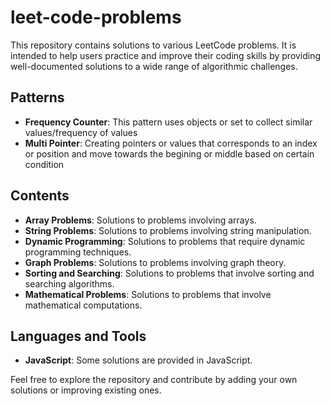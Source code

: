 # leet-code-problems

This repository contains solutions to various LeetCode problems. It is intended to help users practice and improve their coding skills by providing well-documented solutions to a wide range of algorithmic challenges.

## Patterns

- **Frequency Counter**: This pattern uses objects or set to collect similar values/frequency of values
- **Multi Pointer**: Creating pointers or values that corresponds to an index or position and move towards the begining or middle   based on certain condition

## Contents

- **Array Problems**: Solutions to problems involving arrays.
- **String Problems**: Solutions to problems involving string manipulation.
- **Dynamic Programming**: Solutions to problems that require dynamic programming techniques.
- **Graph Problems**: Solutions to problems involving graph theory.
- **Sorting and Searching**: Solutions to problems that involve sorting and searching algorithms.
- **Mathematical Problems**: Solutions to problems that involve mathematical computations.

## Languages and Tools

- **JavaScript**: Some solutions are provided in JavaScript.

Feel free to explore the repository and contribute by adding your own solutions or improving existing ones.
